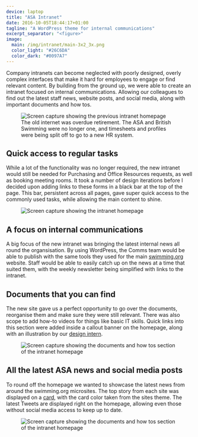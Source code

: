 ```yaml
---
device: laptop
title: "ASA Intranet"
date: 2016-10-05T18:44:17+01:00
tagline: "A WordPress theme for internal communications"
excerpt_separator: "<figure>"
image:
  main: /img/intranet/main-3x2_3x.png
  color_light: "#26C6DA"
  color_dark: "#0097A7"
---
```


Company intranets can become neglected with poorly designed, overly complex interfaces that make it hard for employees to engage or find relevant content. By building from the ground up, we were able to create an intranet focused on internal communications. Allowing our colleagues to find out the latest staff news, website posts, and social media, along with important documents and how tos.

<figure>
  <img src="/img/intranet/old.png" alt="Screen capture showing the previous intranet homepage" class="oldstyle">
  <figcaption>The old internet was overdue retirement. The ASA and British Swimming were no longer one, and timesheets and profiles were being split off to go to a new HR system.</figcaption>
</figure>


## Quick access to regular tasks

While a lot of the functionality was no longer required, the new intranet would still be needed for Purchasing and Office Resources requests, as well as booking meeting rooms. It took a number of design iterations before I decided upon adding links to these forms in a black bar at the top of the page. This bar, persistent across all pages, gave super quick access to the commonly used tasks, while allowing the main content to shine.

<figure>
  <img src="/img/intranet/main.png" alt="Screen capture showing the intranet homepage">
</figure>


## A focus on internal communications

A big focus of the new intranet was bringing the latest internal news all round the organsisation. By using WordPress, the Comms team would be able to publish with the same tools they used for the main [swimming.org][1] website. Staff would be able to easily catch up on the news at a time that suited them, with the weekly newsletter being simplified with links to the intranet.


## Documents that you can find

The new site gave us a perfect opportunity to go over the documents, reorganise them and make sure they were still relevant. There was also scope to add how-to videos for things like basic IT skills.  Quick links into this section were added inside a callout banner on the homepage, along with an illustration by our [design intern][2].


<figure>
  <img src="/img/intranet/documents.png" alt="Screen capture showing the documents and how tos section of the intranet homepage">
</figure>


## All the latest ASA news and social media posts

To round off the homepage we wanted to showcase the latest news from around the swimming.org microsites. The top story from each site was displayed on a [card][3], with the card color taken from the sites theme. The latest Tweets are displayed right on the homepage, allowing even those without social media access to keep up to date.

<figure>
  <img src="/img/intranet/aroundtheasa.png" alt="Screen capture showing the documents and how tos section of the intranet homepage">
</figure>

[1]: http://www.swimming.org "swimming.org homepage"
[2]: http://cargocollective.com/helenpanayi "Helen Panayi website"
[3]: https://material.google.com/components/cards.html "Cards - material design"
